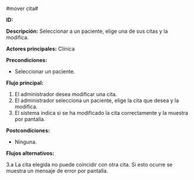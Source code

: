 #mover cita#

**ID:**

**Descripción:** Seleccionar a un paciente, elige una de sus citas y la modifica.

**Actores principales:** Clínica

**Precondiciones:**
* Seleccionar un paciente.

**Flujo principal:**
1. El administrador desea modificar una cita.
2. El administrador selecciona un paciente, elige la cita que desea y la modifica.
3. El sistema indica si se ha modificado la cita correctamente y la muestra por pantalla.

**Postcondiciones:**

* Ninguna.

**Flujos alternativos:**

3.a La cita elegida no puede coincidir con otra cita. Si esto ocurre se muestra un mensaje de error por pantalla.